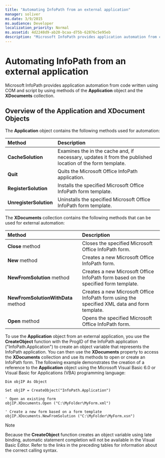 ```yaml
---
title: "Automating InfoPath from an external application"
manager: soliver
ms.date: 3/9/2015
ms.audience: Developer
localization_priority: Normal
ms.assetid: 4d2248d9-ab20-bcaa-d75b-62876c5e95eb
description: "Microsoft InfoPath provides application automation from code written using COM and script by using methods of the Application object and the XDocuments collection."
---
```


# Automating InfoPath from an external application

Microsoft InfoPath provides application automation from code written using COM and script by using methods of the **Application** object and the **XDocuments** collection. 
  
## Overview of the Application and XDocument Objects

The **Application** object contains the following methods used for automation: 
  
|**Method**|**Description**|
|:-----|:-----|
|**CacheSolution** <br/> |Examines the in the cache and, if necessary, updates it from the published location of the form template.  <br/> |
|**Quit** <br/> |Quits the Microsoft Office InfoPath application.  <br/> |
|**RegisterSolution** <br/> |Installs the specified Microsoft Office InfoPath form template.  <br/> |
|**UnregisterSolution** <br/> |Uninstalls the specified Microsoft Office InfoPath form template.  <br/> |
   
The **XDocuments** collection contains the following methods that can be used for external automation: 
  
|**Method**|**Description**|
|:-----|:-----|
|**Close** method  <br/> |Closes the specified Microsoft Office InfoPath form.  <br/> |
|**New** method  <br/> |Creates a new Microsoft Office InfoPath form.  <br/> |
|**NewFromSolution** method  <br/> |Creates a new Microsoft Office InfoPath form based on the specified form template.  <br/> |
|**NewFromSolutionWithData** method  <br/> |Creates a new Microsoft Office InfoPath form using the specified XML data and form template.  <br/> |
|**Open** method  <br/> |Opens the specified Microsoft Office InfoPath form.  <br/> |
   
To use the **Application** object from an external application, you use the **CreateObject** function with the ProgID of the InfoPath application ("InfoPath.Application") to create an object variable that represents the InfoPath application. You can then use the **XDocuments** property to access the **XDocuments** collection and use its methods to open or create an InfoPath form. The following example demonstrates the creation of a reference to the **Application** object using the Microsoft Visual Basic 6.0 or Visual Basic for Applications (VBA) programming language: 
  
```
Dim objIP As Object 
 
Set objIP = CreateObject("InfoPath.Application") 
 
' Open an existing form 
objIP.XDocuments.Open ("C:\MyFolder\MyForm.xml") 
 
' Create a new form based on a form template 
objIP.XDocuments.NewFromSolution ("C:\MyFolder\MyForm.xsn") 

```

> [!NOTE]
> Because the **CreateObject** function creates an object variable using late binding, automatic statement completion will not be available in the Visual Basic Editor. Refer to the links in the preceding tables for information about the correct calling syntax. 
  

